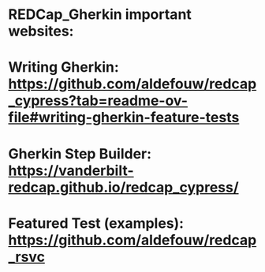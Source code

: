 # REDCap_Gherkin important websites:
# Writing Gherkin: https://github.com/aldefouw/redcap_cypress?tab=readme-ov-file#writing-gherkin-feature-tests
# Gherkin Step Builder: https://vanderbilt-redcap.github.io/redcap_cypress/
# Featured Test (examples): https://github.com/aldefouw/redcap_rsvc
